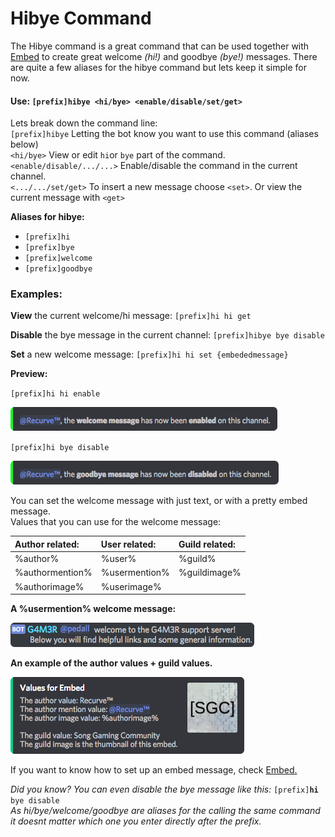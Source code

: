 # Hibye Command

The Hibye command is a great command that can be used together with [Embed](/commands/utility/embed.md) to create great welcome _\(hi!\)_ and goodbye _\(bye!\)_ messages. There are quite a few aliases for the hibye command but lets keep it simple for now.

#### Use: `[prefix]hibye <hi/bye> <enable/disable/set/get>`

Lets break down the command line:  
`[prefix]hibye` Letting the bot know you want to use this command \(aliases below\)  
`<hi/bye>`  View or edit  `hi`or `bye` part of the command.  
`<enable/disable/.../...>` Enable/disable the command in the current channel.  
`<.../.../set/get>` To insert a new message choose `<set>`. Or view the current message with `<get>`

**Aliases for hibye:**

* `[prefix]hi`
* `[prefix]bye`
* `[prefix]welcome`
* `[prefix]goodbye`

### Examples:

**View** the current welcome/hi message: `[prefix]hi hi get`

**Disable** the bye message in the current channel: `[prefix]hibye bye disable`

**Set** a new welcome message: `[prefix]hi hi set {embededmessage}`

**Preview:**

`[prefix]hi hi enable`

![](/assets/hibye-welcomeenable.png)

`[prefix]hi bye disable`

![](/assets/hibyegoodbyedisbale.png)



You can set the welcome message with just text, or with a pretty embed message.  
Values that you can use for the welcome message:

| Author related: | User related: | Guild related: |
| :--- | :--- | :--- |
| %author% | %user% | %guild% |
| %authormention% | %usermention% | %guildimage% |
| %authorimage% | %userimage% |  |



**A %usermention% welcome message:**

![](/assets/usermentionvalue2.png)



**An example of the author values + guild values.**

![](/assets/embedvalues.png)



If you want to know how to set up an embed message, check [Embed.](/commands/utility/embed.md)

_Did you know? You can even disable the bye message like this:_ `[prefix]`**`hi`**` bye disable`  
_As hi/bye/welcome/goodbye are aliases for the calling the same command it doesnt matter which one you enter directly after the prefix._





